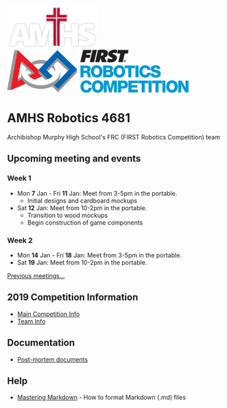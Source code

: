
![AMHS Logo](img/amhs-logo-white-100.png) ![FRC Logo](img/frc-logo-100.png)

# AMHS Robotics 4681
Archibishop Murphy High School's FRC (FIRST Robotics Competition) team

## Upcoming meeting and events

### Week 1

* Mon **7** Jan - Fri **11** Jan: Meet from 3-5pm in the portable.
   * Initial designs and cardboard mockups
* Sat **12** Jan: Meet from 10-2pm in the portable.
   * Transition to wood mockups
   * Begin construction of game components

### Week 2

* Mon **14** Jan - Fri **18** Jan: Meet from 3-5pm in the portable.
* Sat **19** Jan: Meet from 10-2pm in the portable.


[Previous meetings...](docs/2019/meetings.md)

## 2019 Competition Information

* [Main Competition Info](docs/2019/)
* [Team Info](docs/2019/teams.md)

## Documentation

* [Post-mortem documents](docs/post-mortem.md)

## Help

* [Mastering Markdown](https://guides.github.com/features/mastering-markdown/) - How to format Markdown (.md) files

